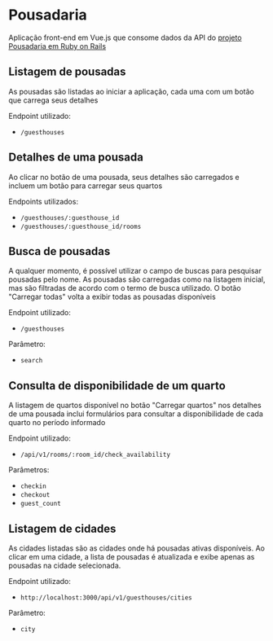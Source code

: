 # Pousadaria

Aplicação front-end em Vue.js que consome dados da API do [projeto Pousadaria em Ruby on Rails](https://github.com/paulohenrique-gh/rails-pousadaria)

## Listagem de pousadas

As pousadas são listadas ao iniciar a aplicação, cada uma com um botão que carrega seus detalhes

Endpoint utilizado:
- ```/guesthouses```

## Detalhes de uma pousada

Ao clicar no botão de uma pousada, seus detalhes são carregados e incluem um botão para carregar seus quartos

Endpoints utilizados:
- ```/guesthouses/:guesthouse_id```
- ```/guesthouses/:guesthouse_id/rooms```

## Busca de pousadas

A qualquer momento, é possível utilizar o campo de buscas para pesquisar pousadas pelo nome. As pousadas são carregadas como na listagem inicial, mas são filtradas de acordo com o termo de busca utilizado. O botão "Carregar todas" volta a exibir todas as pousadas disponíveis

Endpoint utilizado:
- ```/guesthouses```

Parâmetro:
- ```search```

## Consulta de disponibilidade de um quarto

A listagem de quartos disponível no botão "Carregar quartos" nos detalhes de uma pousada inclui formulários para consultar a disponibilidade de cada quarto no período informado

Endpoint utilizado:
- ```/api/v1/rooms/:room_id/check_availability```

Parâmetros:
- ```checkin```
- ```checkout```
- ```guest_count```

## Listagem de cidades

As cidades listadas são as cidades onde há pousadas ativas disponíveis. Ao clicar em uma cidade, a lista de pousadas é atualizada e exibe apenas as pousadas na cidade selecionada.

Endpoint utilizado:
- ```http://localhost:3000/api/v1/guesthouses/cities```

Parâmetro:
- ```city```